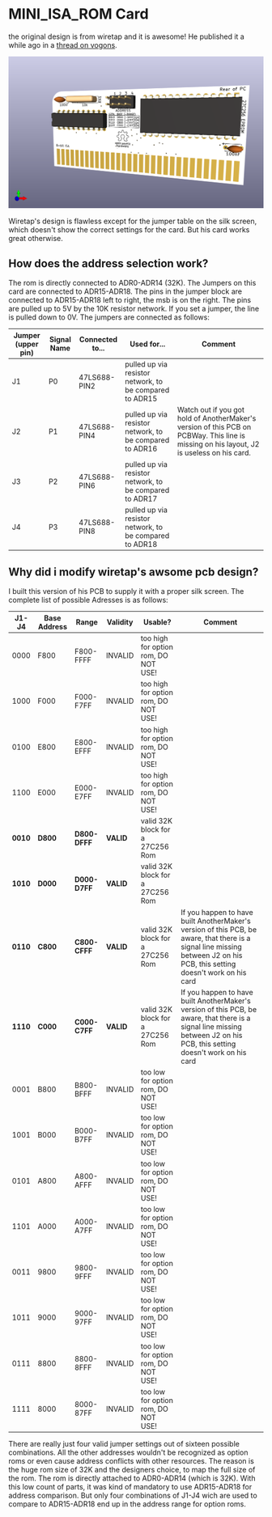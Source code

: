 # MINI_ISA_ROM Card

the original design is from wiretap and it is awesome! He published it a while ago in a [thread on vogons](https://www.vogons.org/viewtopic.php?t=82499).

![image of pcb](https://github.com/VollMich/MINI_ISA_ROM/blob/main/front_new.png?raw=true)

Wiretap's design is flawless except for the jumper table on the silk screen, which doesn't show the correct settings for the card. But his card works great otherwise.

## How does the address selection work?
The rom is directly connected to ADR0-ADR14 (32K). The Jumpers on this card are connected to ADR15-ADR18. The pins in the jumper block are connected to ADR15-ADR18 left to right, the msb is on the right. The pins are pulled up to 5V by the 10K resistor network. If you set a jumper, the line is pulled down to 0V. The jumpers are connected as follows:

| Jumper (upper pin)| Signal Name| Connected to...| Used for...| Comment |
|-------------------|-----------|----------------|-------------|---------|
|J1                | P0        | 47LS688-PIN2   | pulled up via resistor network, to be compared to ADR15||
|J2                | P1        | 47LS688-PIN4   | pulled up via resistor network, to be compared to ADR16| Watch out if you got hold of AnotherMaker's version of this PCB on PCBWay. This line is missing on his layout, J2 is useless on his card.|
|J3                | P2        | 47LS688-PIN6   | pulled up via resistor network, to be compared to ADR17||
|J4                | P3        | 47LS688-PIN8   | pulled up via resistor network, to be compared to ADR18||

## Why did i modify wiretap's awsome pcb design?
I built this version of his PCB to supply it with a proper silk screen. The complete list of possible Adresses is as follows:

|J1-J4|Base Address| Range | Validity | Usable? | Comment |
|-----|------------|-------|----------|---------|---------|
|0000|F800| F800-FFFF | INVALID | too high for option rom, DO NOT USE!||
|1000|F000| F000-F7FF | INVALID | too high for option rom, DO NOT USE!||
|0100|E800| E800-EFFF | INVALID | too high for option rom, DO NOT USE!||
|1100|E000| E000-E7FF | INVALID | too high for option rom, DO NOT USE!||
|**0010**|**D800**| **D800-DFFF** | **VALID**   | valid 32K block for a 27C256 Rom    || 
|**1010**|**D000**| **D000-D7FF** | **VALID**   | valid 32K block for a 27C256 Rom    ||
|**0110**|**C800**| **C800-CFFF** | **VALID**   | valid 32K block for a 27C256 Rom    | If you happen to have built AnotherMaker's version of this PCB, be aware, that there is a signal line missing between J2 on his PCB, this setting doesn't work on his card| 
|**1110**|**C000**| **C000-C7FF** | **VALID**   | valid 32K block for a 27C256 Rom    | If you happen to have built AnotherMaker's version of this PCB, be aware, that there is a signal line missing between J2 on his PCB, this setting doesn't work on his card|  
|0001|B800| B800-BFFF | INVALID | too low for option rom, DO NOT USE! ||
|1001|B000| B000-B7FF | INVALID | too low for option rom, DO NOT USE! ||
|0101|A800| A800-AFFF | INVALID | too low for option rom, DO NOT USE! ||
|1101|A000| A000-A7FF | INVALID | too low for option rom, DO NOT USE! ||
|0011|9800| 9800-9FFF | INVALID | too low for option rom, DO NOT USE! ||
|1011|9000| 9000-97FF | INVALID | too low for option rom, DO NOT USE! ||
|0111|8800| 8800-8FFF | INVALID | too low for option rom, DO NOT USE! ||
|1111|8000| 8000-87FF | INVALID | too low for option rom, DO NOT USE! ||


There are really just four valid jumper settings out of sixteen possible combinations. All the other addresses wouldn't be recognized as option roms or even cause address conflicts with other resources. The reason is the huge rom size of 32K and the designers choice, to map the full size of the rom. The rom is directly attached to ADR0-ADR14 (which is 32K). With this low count of parts, it was kind of mandatory to use ADR15-ADR18 for address comparison. But only four combinations of J1-J4 wich are used to compare to ADR15-ADR18 end up in the address range for option roms.
